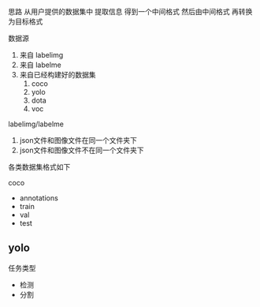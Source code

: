 思路
从用户提供的数据集中 提取信息 得到一个中间格式
然后由中间格式 再转换为目标格式

数据源
1. 来自 labelimg 
2. 来自 labelme
3. 来自已经构建好的数据集
    1. coco
    2. yolo
    3. dota
    4. voc


labelimg/labelme
1. json文件和图像文件在同一个文件夹下
2. json文件和图像文件不在同一个文件夹下


各类数据集格式如下

coco
- annotations
- train
- val
- test

yolo
- 


任务类型
- 检测
- 分割
